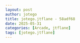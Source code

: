 ```yaml
---
layout: post
author: jotego
title: jotego.jtflane - 58adf68
date: 2025-05-31
categories: [Arcade, jtflane]
tags: [jotego.jtflane]
---
```


